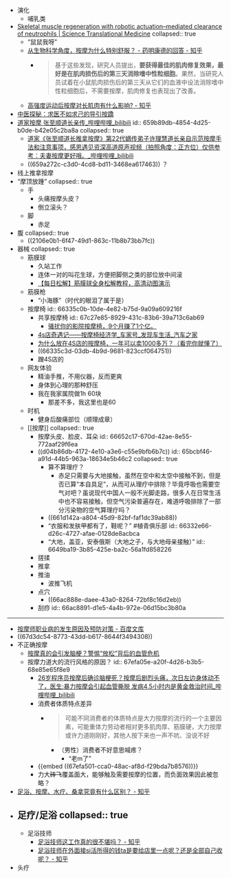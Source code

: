 - 演化
	- 哺乳类
- [Skeletal muscle regeneration with robotic actuation–mediated clearance of neutrophils | Science Translational Medicine](https://www.science.org/doi/10.1126/scitranslmed.abe8868)
  collapsed:: true
	- “鼠鼠我呀”
	- [从生物科学角度，按摩为什么特别舒服？ - 药明康德的回答 - 知乎](https://www.zhihu.com/question/437716542/answer/2166562731)
		- >基于这些发现，研究人员提出，**要获得最佳的肌肉修复效果，最好是在肌肉损伤后的第三天消除嗜中性粒细胞**。果然，当研究人员试着在小鼠肌肉损伤后的第三天从它们的血液中设法消除嗜中性粒细胞后，不需要按摩，肌肉修复也表现出了改善。
	- [高强度运动后按摩对长肌肉有什么影响? - 知乎](https://www.zhihu.com/question/342684957)
- [中医探秘：求医不如求己的导引按蹻](https://www.zhihu.com/zvideo/141311524554355916)
- [道家按摩 张至顺道长亲传_哔哩哔哩_bilibili](https://www.bilibili.com/video/BV177411H7Tt)
  id:: 659b89db-4854-4d25-b0de-b42e05c2ba8a
  collapsed:: true
	- [道家《张至顺道长推拿按摩》第22代嫡传弟子许理慧道长亲自示范按摩手法和注意事项，感恩遇见资深高道原声视频（拍照角度：正方位）仅供参考：夫妻按摩更好哦。_哔哩哔哩_bilibili](https://www.bilibili.com/video/BV15P4y1M71L)
	- ((659a272c-c3d0-4cd8-bd11-3468ea617463)) ？
- 线上推拿按摩
- “摩顶放踵”
  collapsed:: true
	- 手
		- 头痛按摩头皮？
		- 倒立滚头？
	- 脚
		- 赤足
- 腹
  collapsed:: true
	- ((2106e0b1-6f47-49d1-863c-11b8b73bb7fc))
- 器械
  collapsed:: true
	- 筋膜球
		- 久站工作
		- 连体一对的叫花生球，方便把脚侧之类的部位放中间滚
		- [【每日松解】筋膜球全身松解教程，高清动图演示](https://mp.weixin.qq.com/s/EoQn4cX0TbbH5yerhcBtGA)
	- 筋膜枪
		- “小海豚”（时代的眼泪了属于是）
	- 按摩椅
	  id:: 66335c0b-10de-4e82-b75d-9a09a609216f
		- 共享按摩椅
		  id:: 67c27e85-8929-431c-83b6-39a713c6ab69
			- [骚扰你的影院按摩椅，9个月赚了1个亿。](https://mp.weixin.qq.com/s/GEwjOjM2NRRoHQd8Xe9Naw)
		- [4s店奇遇记——按摩椅经济学_车家号_发现车生活_汽车之家](https://chejiahao.autohome.com.cn/info/7912348)
		- [为什么放在4S店的按摩椅，一年可以卖1000多万？（看完你就懂了）](https://www.douban.com/note/734076711/?_i=8239860SPSFC4P)
		- ((66335c3d-03db-4b9d-9681-823ccf064751))
		- 蹭4S店的
	- 网友体验
		- 精油手推，不用仪器，反而更爽
		- 身体到心理的那种舒压
		- 我在我家属院做1h 60块
			- 那差不多，我这里也是60
	- 时机
		- 健身后酸痛部位（顺理成章）
	- [[按摩]]
	  collapsed:: true
		- 按摩头皮、脸皮、耳朵
		  id:: 66652c17-670d-42ae-8e55-772aaf29f6ea
		- ((d04b86db-4172-4e10-a3e6-c55e9bfb6b7c))
		  id:: 65bcbf46-a91d-44b5-963a-18634e5b46c2
		  collapsed:: true
			- 算不算理疗？
				- 赤足只需要与大地接触，虽然在空中和太空中接触不到，但是否已算“本自具足”，从而可从理疗中排除？毕竟呼吸也需要空气对吧？虽说现代中国人一般不光脚走路，很多人在日常生活中也不容易接触，但空气污染普遍存在，难道呼吸排除了一部分污染物的空气算理疗吗？
			- ((661d142a-a804-45d9-82bf-faf1dc39ab88))
			- “衣服和发肤甲都有了，鞋呢？” #植青俱乐部
			  id:: 66332e66-d26c-4727-afae-0128de8acbca
			- “大地，盖亚，安泰俄斯（大地之子，与大地母亲接触）”
			  id:: 6649ba19-3b85-425e-ba2c-56a1fd858226
		- 搓揉
		- 推拿
		- 推油
			- 波推飞机
		- 点穴
			- ((66ac888e-daee-43a0-8264-72bf8c16d2eb))
		- 刮痧
		  id:: 66ac8891-d1e5-4a4b-972e-06d15bc3b80a
- ---
- [按摩师职业病的发生原因及预防对策 - 百度文库](https://wenku.baidu.com/view/d2abcb11ee630b1c59eef8c75fbfc77da269972c.html)
- ((67d3dc54-8773-43dd-b617-8644f3494308))
- 不正确按摩
	- [按摩真的会引发脑梗？警惕“放松”背后的血管危机](https://mp.weixin.qq.com/s/5lL63Sl2yXKbB_sodAxxZg)
	- 按摩力道大的流行风格的原因？
	  id:: 67efa05e-a20f-4d26-b3b5-68e85e65f8e9
		- [26岁程序员按摩后确诊脑梗死？按摩后剧烈头痛，次日左边身体动不了，医生:暴力按摩会引起血管撕脱 发病4.5小时内是黄金救治时间_哔哩哔哩_bilibili](https://www.bilibili.com/video/BV1pef3YxEmJ)
		- 消费者体质特点差异
			- >可能不同消费者的体质特点是大力按摩的流行的一个主要因素，可能重体力劳动者相对更多肌肉厚、筋膜硬，大力按摩或许力道刚刚好，其他人按下来也一声不吭、没说不好
				- （男性）消费者不好意思喊疼？
					- “老m了”
		- {{embed ((67efa501-cca0-48ac-af8d-f29bda7b8576))}}
		- 力大~~砖飞~~覆盖面大，能够触及需要按摩的位置，而负面效果因此被忽略？
- [足浴、按摩、水疗、桑拿究竟有什么区别？ - 知乎](https://www.zhihu.com/question/648319519)
- 足疗/足浴
  collapsed:: true
	-
	- 足浴技师
		- [足浴技师这工作真的很不堪吗？ - 知乎](https://www.zhihu.com/question/387848654)
		- [足浴技师在外面接si活所得的钱ta是要给店里一点呢？还是全部自己收呢？ - 知乎](https://www.zhihu.com/question/470495065)
- 头疗